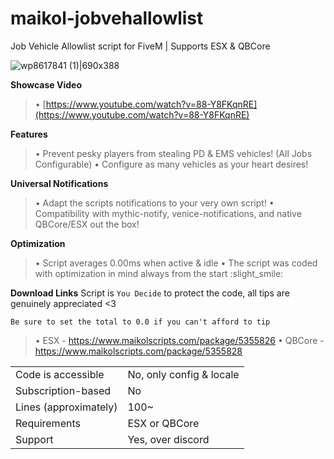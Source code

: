 # maikol-jobvehallowlist
Job Vehicle Allowlist script for FiveM | Supports ESX &amp; QBCore


![wp8617841 (1)|690x388](upload://fgd6dEENxobKiGqhmyIthapTzWr.jpeg)





**Showcase Video**
> • [https://www.youtube.com/watch?v=88-Y8FKqnRE](https://www.youtube.com/watch?v=88-Y8FKqnRE)


**Features**
> • Prevent pesky players from stealing PD & EMS vehicles! (All Jobs Configurable)
> • Configure as many vehicles as your heart desires!

**Universal Notifications**
> • Adapt the scripts notifications to your very own script! 
> • Compatibility with mythic-notify, venice-notifications, and native QBCore/ESX out the box!

**Optimization**
> • Script averages 0.00ms when active & idle
> • The script was coded with optimization in mind always from the start :slight_smile:



**Download Links**
Script is ``You Decide`` to protect the code, all tips are genuinely appreciated <3

`Be sure to set the total to 0.0 if you can't afford to tip`

> • ESX - https://www.maikolscripts.com/package/5355826
> • QBCore - https://www.maikolscripts.com/package/5355828




|                                         |                                |
|-------------------------------------|----------------------------|
| Code is accessible       |No, only config & locale               |
| Subscription-based      | No           |
| Lines (approximately)  | 100~  |
| Requirements                | ESX or QBCore     |
| Support                           | Yes, over discord                      |
